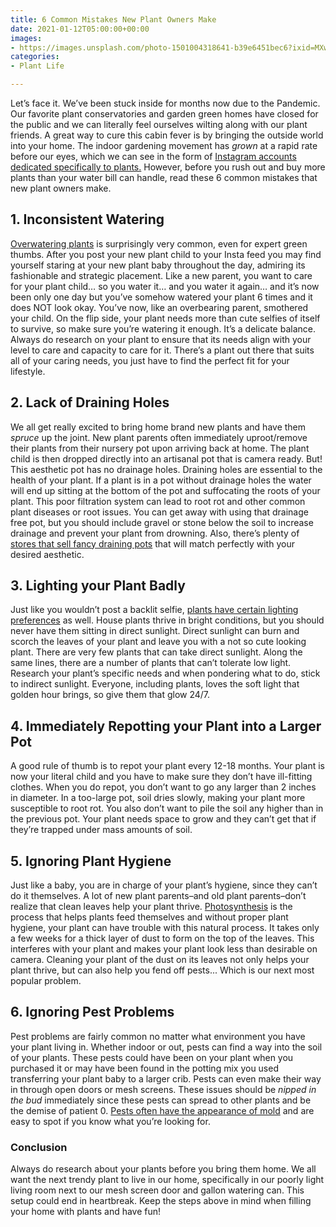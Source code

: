 ```yaml
---
title: 6 Common Mistakes New Plant Owners Make
date: 2021-01-12T05:00:00+00:00
images:
- https://images.unsplash.com/photo-1501004318641-b39e6451bec6?ixid=MXwxMjA3fDB8MHxwaG90by1wYWdlfHx8fGVufDB8fHw%3D&ixlib=rb-1.2.1&auto=format&fit=crop&w=966&q=80
categories:
- Plant Life

---
```

Let’s face it. We’ve been stuck inside for months now due to the Pandemic. Our favorite plant conservatories and garden green homes have closed for the public and we can literally feel ourselves wilting along with our plant friends. A great way to cure this cabin fever is by bringing the outside world into your home. The indoor gardening movement has _grown_ at a rapid rate before our eyes, which we can see in the form of [Instagram accounts dedicated specifically to plants.](https://www.instagram.com/botanicalsandbillie/) However, before you rush out and buy more plants than your water bill can handle, read these 6 common mistakes that new plant owners make.

## 1. Inconsistent Watering

[Overwatering plants](https://www.brightview.com/resources/article/four-signs-you-are-overwatering-your-plants) is surprisingly very common, even for expert green thumbs. After you post your new plant child to your Insta feed you may find yourself staring at your new plant baby throughout the day, admiring its fashionable and strategic placement. Like a new parent, you want to care for your plant child… so you water it… and you water it again… and it’s now been only one day but you’ve somehow watered your plant 6 times and it does NOT look okay. You’ve now, like an overbearing parent, smothered your child. On the flip side, your plant needs more than cute selfies of itself to survive, so make sure you’re watering it enough. It’s a delicate balance. Always do research on your plant to ensure that its needs align with your level to care and capacity to care for it. There’s a plant out there that suits all of your caring needs, you just have to find the perfect fit for your lifestyle.

## 2. Lack of Draining Holes

We all get really excited to bring home brand new plants and have them _spruce_ up the joint. New plant parents often immediately uproot/remove their plants from their nursery pot upon arriving back at home. The plant child is then dropped directly into an artisanal pot that is camera ready. But! This aesthetic pot has no drainage holes. Draining holes are essential to the health of your plant. If a plant is in a pot without drainage holes the water will end up sitting at the bottom of the pot and suffocating the roots of your plant. This poor filtration system can lead to root rot and other common plant diseases or root issues. You can get away with using that drainage free pot, but you should include gravel or stone below the soil to increase drainage and prevent your plant from drowning. Also, there’s plenty of [stores that sell fancy draining pots](https://chive.ca/collections/pots-with-drainage) that will match perfectly with your desired aesthetic.

## 3. Lighting your Plant Badly

Just like you wouldn’t post a backlit selfie, [plants have certain lighting preferences](https://www.dossierblog.com/8-signs-your-houseplants-need-more-light-what-to-do/) as well. House plants thrive in bright conditions, but you should never have them sitting in direct sunlight. Direct sunlight can burn and scorch the leaves of your plant and leave you with a not so cute looking plant. There are very few plants that can take direct sunlight. Along the same lines, there are a number of plants that can’t tolerate low light. Research your plant’s specific needs and when pondering what to do, stick to indirect sunlight. Everyone, including plants, loves the soft light that golden hour brings, so give them that glow 24/7.

## 4. Immediately Repotting your Plant into a Larger Pot

A good rule of thumb is to repot your plant every 12-18 months. Your plant is now your literal child and you have to make sure they don’t have ill-fitting clothes. When you do repot, you don’t want to go any larger than 2 inches in diameter. In a too-large pot, soil dries slowly, making your plant more susceptible to root rot. You also don’t want to pile the soil any higher than in the previous pot. Your plant needs space to grow and they can’t get that if they’re trapped under mass amounts of soil.

## 5. Ignoring Plant Hygiene

Just like a baby, you are in charge of your plant’s hygiene, since they can’t do it themselves. A lot of new plant parents–and old plant parents–don’t realize that clean leaves help your plant thrive. [Photosynthesis](https://www.nationalgeographic.org/topics/resource-library-photosynthesis/?q=&page=1&per_page=25) is the process that helps plants feed themselves and without proper plant hygiene, your plant can have trouble with this natural process. It takes only a few weeks for a thick layer of dust to form on the top of the leaves. This interferes with your plant and makes your plant look less than desirable on camera. Cleaning your plant of the dust on its leaves not only helps your plant thrive, but can also help you fend off pests... Which is our next most popular problem.

## 6. Ignoring Pest Problems

Pest problems are fairly common no matter what environment you have your plant living in. Whether indoor or out, pests can find a way into the soil of your plants. These pests could have been on your plant when you purchased it or may have been found in the potting mix you used transferring your plant baby to a larger crib. Pests can even make their way in through open doors or mesh screens. These issues should be _nipped in the bud_ immediately since these pests can spread to other plants and be the demise of patient 0. [Pests often have the appearance of mold](https://homesteadbrooklyn.com/all/2017/1/17/common-insects-pests-on-houseplants) and are easy to spot if you know what you’re looking for.

### Conclusion

Always do research about your plants before you bring them home. We all want the next trendy plant to live in our home, specifically in our poorly light living room next to our mesh screen door and gallon watering can. This setup could end in heartbreak. Keep the steps above in mind when filling your home with plants and have fun!